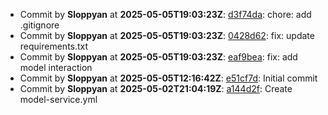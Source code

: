 - Commit by **Sloppyan** at **2025-05-05T19:03:23Z**: [d3f74da](https://github.com/remla2025-team16/app/commit/d3f74dac1147ceb009fc635f3e785fb784815c4a): chore: add .gitignore
- Commit by **Sloppyan** at **2025-05-05T19:03:23Z**: [0428d62](https://github.com/remla2025-team16/app/commit/0428d62d397393abd0df79f85c59f1363b213c81): fix: update requirements.txt
- Commit by **Sloppyan** at **2025-05-05T19:03:23Z**: [eaf9bea](https://github.com/remla2025-team16/app/commit/eaf9bea60c894535c40baf4f20f8493fd6ce0062): fix: add model interaction
- Commit by **Sloppyan** at **2025-05-05T12:16:42Z**: [e51cf7d](https://github.com/remla2025-team16/app/commit/e51cf7db4ca525cc40cec1893786c780fd88b1b6): Initial commit
- Commit by **Sloppyan** at **2025-05-02T21:04:19Z**: [a144d2f](https://github.com/remla2025-team16/app/commit/a144d2fe040de244eb9b74f19a7e827a6d613aa9): Create model-service.yml
